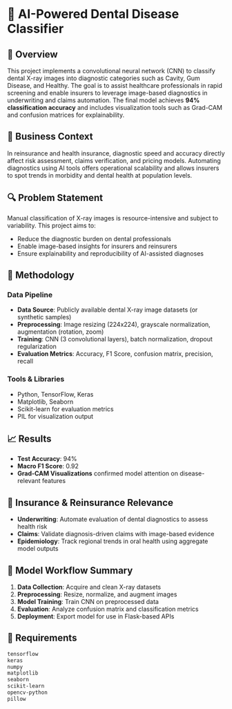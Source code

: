 # 🦷 AI-Powered Dental Disease Classifier

## 📌 Overview
This project implements a convolutional neural network (CNN) to classify dental X-ray images into diagnostic categories such as Cavity, Gum Disease, and Healthy. The goal is to assist healthcare professionals in rapid screening and enable insurers to leverage image-based diagnostics in underwriting and claims automation. The final model achieves **94% classification accuracy** and includes visualization tools such as Grad-CAM and confusion matrices for explainability.

## 🎯 Business Context
In reinsurance and health insurance, diagnostic speed and accuracy directly affect risk assessment, claims verification, and pricing models. Automating diagnostics using AI tools offers operational scalability and allows insurers to spot trends in morbidity and dental health at population levels.

## 🔍 Problem Statement
Manual classification of X-ray images is resource-intensive and subject to variability. This project aims to:
- Reduce the diagnostic burden on dental professionals
- Enable image-based insights for insurers and reinsurers
- Ensure explainability and reproducibility of AI-assisted diagnoses

## 🧪 Methodology

### Data Pipeline
- **Data Source**: Publicly available dental X-ray image datasets (or synthetic samples)
- **Preprocessing**: Image resizing (224x224), grayscale normalization, augmentation (rotation, zoom)
- **Training**: CNN (3 convolutional layers), batch normalization, dropout regularization
- **Evaluation Metrics**: Accuracy, F1 Score, confusion matrix, precision, recall

### Tools & Libraries
- Python, TensorFlow, Keras
- Matplotlib, Seaborn
- Scikit-learn for evaluation metrics
- PIL for visualization output

## 📈 Results
- **Test Accuracy**: 94%
- **Macro F1 Score**: 0.92
- **Grad-CAM Visualizations** confirmed model attention on disease-relevant features

## 💼 Insurance & Reinsurance Relevance
- **Underwriting**: Automate evaluation of dental diagnostics to assess health risk
- **Claims**: Validate diagnosis-driven claims with image-based evidence
- **Epidemiology**: Track regional trends in oral health using aggregate model outputs

## 🔁 Model Workflow Summary
1. **Data Collection**: Acquire and clean X-ray datasets  
2. **Preprocessing**: Resize, normalize, and augment images  
3. **Model Training**: Train CNN on preprocessed data  
4. **Evaluation**: Analyze confusion matrix and classification metrics  
5. **Deployment**: Export model for use in Flask-based APIs  

## 🧾 Requirements

```txt
tensorflow
keras
numpy
matplotlib
seaborn
scikit-learn
opencv-python
pillow
